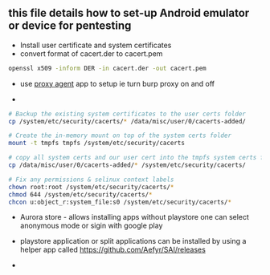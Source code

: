 ## this file details how to set-up Android emulator or device for pentesting

- Install user certificate and system certificates
- convert format of cacert.der to cacert.pem
```bash
openssl x509 -inform DER -in cacert.der -out cacert.pem
```


- use [proxy agent](https://github.com/GovTech-CSG/ProxyAgent) app to setup ie turn burp proxy on and off

-
``` bash
# Backup the existing system certificates to the user certs folder
cp /system/etc/security/cacerts/* /data/misc/user/0/cacerts-added/

# Create the in-memory mount on top of the system certs folder
mount -t tmpfs tmpfs /system/etc/security/cacerts

# copy all system certs and our user cert into the tmpfs system certs folder
cp /data/misc/user/0/cacerts-added/* /system/etc/security/cacerts/

# Fix any permissions & selinux context labels
chown root:root /system/etc/security/cacerts/*
chmod 644 /system/etc/security/cacerts/*
chcon u:object_r:system_file:s0 /system/etc/security/cacerts/*
```

- Aurora store - allows installing apps without playstore one can select anonymous mode or sigin with google play
- playstore application or split applications can be installed by using a helper app called https://github.com/Aefyr/SAI/releases

- 
